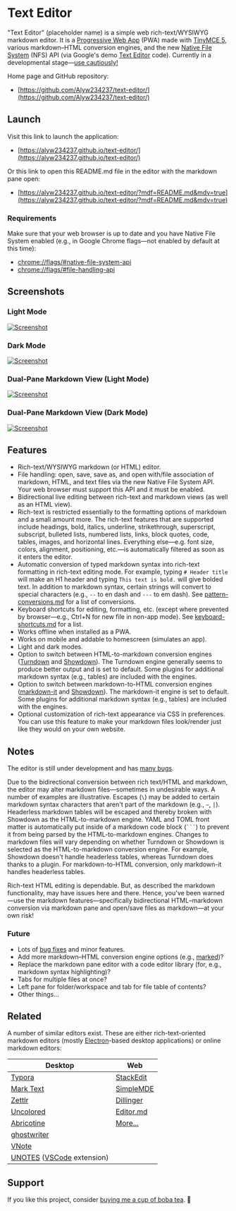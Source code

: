 # Text Editor

"Text Editor" (placeholder name) is a simple web rich-text/WYSIWYG markdown editor. It is a [Progressive Web App](https://web.dev/progressive-web-apps/) (PWA) made with [TinyMCE 5](https://github.com/tinymce/tinymce), various markdown–HTML conversion engines, and the new [Native File System](https://web.dev/native-file-system/) (NFS) API (via Google's demo [Text Editor](https://github.com/GoogleChromeLabs/text-editor) code). Currently in a developmental stage—[use cautiously!](#Notes)

Home page and GitHub repository:

* [https://github.com/Alyw234237/text-editor/](https://github.com/Alyw234237/text-editor/)

## Launch

Visit this link to launch the application:

* [https://alyw234237.github.io/text-editor/](https://alyw234237.github.io/text-editor/)

Or this link to open this README.md file in the editor with the markdown pane open:

* [https://alyw234237.github.io/text-editor/?mdf=README.md&mdv=true](https://alyw234237.github.io/text-editor/?mdf=README.md&mdv=true)

### Requirements

Make sure that your web browser is up to date and you have Native File System enabled (e.g., in Google Chrome flags—not enabled by default at this time):

* [chrome://flags/#native-file-system-api](chrome://flags/#native-file-system-api)
* [chrome://flags/#file-handling-api](chrome://flags/#file-handling-api)

## Screenshots

### Light Mode

[![Screenshot](images/screenshot-light-mode.png)](https://raw.githubusercontent.com/Alyw234237/text-editor/main/images/screenshot-light-mode.png)

### Dark Mode

[![Screenshot](images/screenshot-dark-mode.png)](https://raw.githubusercontent.com/Alyw234237/text-editor/main/images/screenshot-dark-mode.png)

### Dual-Pane Markdown View (Light Mode)

[![Screenshot](images/screenshot-light-mode-markdown.png)](https://raw.githubusercontent.com/Alyw234237/text-editor/main/images/screenshot-light-mode-markdown.png)

### Dual-Pane Markdown View (Dark Mode)

[![Screenshot](images/screenshot-dark-mode-markdown.png)](https://raw.githubusercontent.com/Alyw234237/text-editor/main/images/screenshot-dark-mode-markdown.png)

## Features

* Rich-text/WYSIWYG markdown (or HTML) editor.
* File handling: open, save, save as, and open with/file association of markdown, HTML, and text files via the new Native File System API. Your web browser must support this API and it must be enabled.
* Bidirectional live editing between rich-text and markdown views (as well as an HTML view).
* Rich-text is restricted essentially to the formatting options of markdown and a small amount more. The rich-text features that are supported include headings, bold, italics, underline, strikethrough, superscript, subscript, bulleted lists, numbered lists, links, block quotes, code, tables, images, and horizontal lines. Everything else—e.g. font size, colors, alignment, positioning, etc.—is automatically filtered as soon as it enters the editor.
* Automatic conversion of typed markdown syntax into rich-text formatting in rich-text editing mode. For example, typing `# Header title` will make an H1 header and typing `This text is bold.` will give bolded text. In addition to markdown syntax, certain strings will convert to special characters (e.g., `--` to en dash and `---` to em dash). See [pattern-conversions.md](docs/pattern-conversions.md) for a list of conversions.
* Keyboard shortcuts for editing, formatting, etc. (except where prevented by browser—e.g., Ctrl+N for new file in non-app mode). See [keyboard-shortcuts.md](docs/keyboard-shortcuts.md) for a list.
* Works offline when installed as a PWA.
* Works on mobile and addable to homescreen (simulates an app).
* Light and dark modes.
* Option to switch between HTML-to-markdown conversion engines ([Turndown](https://github.com/domchristie/turndown) and [Showdown](https://github.com/showdownjs/showdown)). The Turndown engine generally seems to produce better output and is set to default. Some plugins for additional markdown syntax (e.g., tables) are included with the engines.
* Option to switch between markdown-to-HTML conversion engines ([markdown-it](https://github.com/markdown-it/markdown-it) and [Showdown](https://github.com/showdownjs/showdown)). The markdown-it engine is set to default. Some plugins for additional markdown syntax (e.g., tables) are included with the engines.
* Optional customization of rich-text appearance via CSS in preferences. You can use this feature to make your markdown files look/render just like they would on your own website.

## Notes

The editor is still under development and has [many bugs](docs/bugs-and-to-do.md).

Due to the bidirectional conversion between rich text/HTML and markdown, the editor may alter markdown files—sometimes in undesirable ways. A number of examples are illustrative. Escapes (`\`) may be added to certain markdown syntax characters that aren't part of the markdown (e.g., `~`, `|`). Headerless markdown tables will be escaped and thereby broken with Showdown as the HTML-to-markdown engine. YAML and TOML front matter is automatically put inside of a markdown code block (<code>```</code>) to prevent it from being parsed by the HTML-to-markdown engines. Changes to markdown files will vary depending on whether Turndown or Showdown is selected as the HTML-to-markdown conversion engine. For example, Showdown doesn't handle headerless tables, whereas Turndown does thanks to a plugin. For markdown-to-HTML conversion, only markdown-it handles headerless tables.

Rich-text HTML editing is dependable. But, as described the markdown functionality, may have issues here and there. Hence, you've been warned—use the markdown features—specifically bidirectional HTML–markdown conversion via markdown pane and open/save files as markdown—at your own risk!

### Future

* Lots of [bug fixes](docs/bugs-and-to-do.md) and minor features.
* Add more markdown–HTML conversion engine options (e.g., [marked](https://github.com/markedjs/marked))?
* Replace the markdown pane editor with a code editor library (for, e.g., markdown syntax highlighting)?
* Tabs for multiple files at once?
* Left pane for folder/workspace and tab for file table of contents?
* Other things...

## Related

A number of similar editors exist. These are either rich-text-oriented markdown editors (mostly [Electron](https://www.electronjs.org/)-based desktop applications) or online markdown editors:

| Desktop | Web |
| --- | --- |
| [Typora](https://typora.io/) | [StackEdit](https://stackedit.io/) |
| [Mark Text](https://github.com/marktext/marktext) | [SimpleMDE](https://simplemde.com/) |
| [Zettlr](https://github.com/Zettlr/Zettlr) | [Dillinger](https://dillinger.io/) |
| [Uncolored](https://github.com/n457/Uncolored) | [Editor.md](https://pandao.github.io/editor.md/en.html) |
| [Abricotine](http://abricotine.brrd.fr/) | [More...](https://www.webfx.com/blog/web-design/online-markdown-editors/) |
| [ghostwriter](https://wereturtle.github.io/ghostwriter/) |  |
| [VNote](https://github.com/tamlok/vnote) |  |
| [UNOTES](https://marketplace.visualstudio.com/items?itemName=ryanmcalister.Unotes) ([VSCode](https://github.com/microsoft/vscode) extension) |

## Support

If you like this project, consider [buying me a cup of boba tea](https://www.buymeacoffee.com/alyw234237). 🧋

